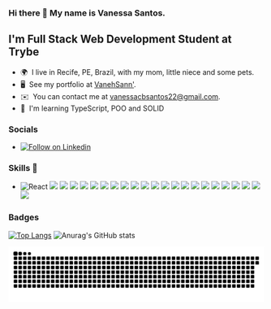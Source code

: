### Hi there 👋 My name is Vanessa Santos. 

I'm Full Stack Web Development Student at Trybe
-------------------------------------------

* 🌍  I live in Recife, PE, Brazil, with my mom, little niece and some pets.
* 🖥️  See my portfolio at [VanehSann'](https:/https://github.com/VanehSann/).
* ✉️  You can contact me at [vanessacbsantos22@gmail.com](mailto:vanessacbsantos22@gmail.com).
* 🧠  I'm learning TypeScript, POO and SOLID

### Socials
 
<ul><li><a href="https://www.linkedin.com/in/vanehsann/" target="_blank"><img src="https://img.shields.io/badge/LinkedIn-0077B5?style=for-the-badge&logo=linkedin&logoColor=white" alt="Follow on Linkedin" /></a></li></ul>

### Skills 🚀

 <ul>
 <li>
 <img src="https://img.shields.io/badge/React_Native-20232A?style=for-the-badge&logo=react&logoColor=61DAFB" alt="React" />

<img src="https://img.shields.io/badge/React-20232A?style=for-the-badge&logo=react&logoColor=61DAFB" />

<img src="https://img.shields.io/badge/HTML5-E34F26?style=for-the-badge&logo=html5&logoColor=white" />

<img src="https://img.shields.io/badge/CSS3-1572B6?style=for-the-badge&logo=css3&logoColor=white" />

<img src="https://img.shields.io/badge/JavaScript-F7DF1E?style=for-the-badge&logo=javascript&logoColor=black" />

<img src="https://img.shields.io/badge/Node.js-43853D?style=for-the-badge&logo=node.js&logoColor=white" />

<img src="https://img.shields.io/badge/Express.js-404D59?style=for-the-badge" />

<img src="https://img.shields.io/badge/Bootstrap-563D7C?style=for-the-badge&logo=bootstrap&logoColor=white" />

<img src="https://img.shields.io/badge/Python-14354C?style=for-the-badge&logo=python&logoColor=white" />

<img src="https://img.shields.io/badge/Redux-593D88?style=for-the-badge&logo=redux&logoColor=white" />

<img src="https://img.shields.io/badge/React_Router-CA4245?style=for-the-badge&logo=react-router&logoColor=white" />

<img src="https://img.shields.io/badge/MySQL-00000F?style=for-the-badge&logo=mysql&logoColor=white" />

<img src="https://img.shields.io/badge/Heroku-430098?style=for-the-badge&logo=heroku&logoColor=white" />

<img src="https://img.shields.io/badge/Jest-323330?style=for-the-badge&logo=Jest&logoColor=white" />

<img src="https://img.shields.io/badge/testing%20library-323330?style=for-the-badge&logo=testing-library&logoColor=red" />

<img src="https://img.shields.io/badge/mocha.js-323330?style=for-the-badge&logo=mocha&logoColor=Brown" />

<img src="https://img.shields.io/badge/chai.js-323330?style=for-the-badge&logo=chai&logoColor=red" />

<img src="https://img.shields.io/badge/sinon.js-323330?style=for-the-badge&logo=sinon" />

<img src="https://img.shields.io/badge/sequelize-323330?style=for-the-badge&logo=sequelize&logoColor=blue" />

<img src="https://img.shields.io/badge/json%20web%20tokens-323330?style=for-the-badge&logo=json-web-tokens&logoColor=pink" />

<img src="https://img.shields.io/badge/TypeScript-007ACC?style=for-the-badge&logo=typescript&logoColor=white" />

<img src="https://img.shields.io/badge/Adobe%20Illustrator-FF9A00?style=for-the-badge&logo=adobe%20illustrator&logoColor=white" />

<img src="https://img.shields.io/badge/Adobe%20Photoshop-31A8FF?style=for-the-badge&logo=Adobe%20Photoshop&logoColor=black" />

  </ul></li>

### Badges

[![Top Langs](https://github-readme-stats.vercel.app/api/top-langs/?username=vanehsann)](https://github.com/vanehsann/github-readme-stats)
![Anurag's GitHub stats](https://github-readme-stats.vercel.app/api?username=vanehsann&show_icons=true)
<!-- ![Top Languages](https://github-readme-stats.vercel.app/api/top-langs/?username=VanehSann&langs_count=10)
![Anurag's GitHub stats](https://github-readme-stats.vercel.app/api?username=vanehsann&show_icons=true) -->
![Snake animation](https://github.com/vanehsann/vanehsann/blob/output/github-contribution-grid-snake.svg)

